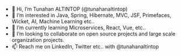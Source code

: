 - 👋 Hi, I’m Tunahan ALTINTOP (@tunahanaltintop)
- 👀 I’m interested in Java, Spring, Hibernate, MVC, JSF, Primefaces, Wicket, AI, Machine Learning etc..
- 🌱 I’m currently learning Microservices, React, Vue, etc..
- 💞️ I’m looking to collaborate on open source projects and large scale organization projects.
- 📫 Reach me on LinkedIn, Twitter etc.. with @tunahanaltintop 
